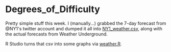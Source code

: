 # Degrees_of_Difficulty
Pretty simple stuff this week. I (manually...) grabbed the 7-day forecast from @NY1's twitter account and dumped it all into [NY1_weather.csv](https://github.com/PerplexCity/Degrees_of_Difficulty/blob/master/NY1_weather.csv), along with the actual forecasts from Weather Underground. 

R Studio turns that csv into some graphs via [weather.R](https://github.com/PerplexCity/Degrees_of_Difficulty/blob/master/weather.R).
